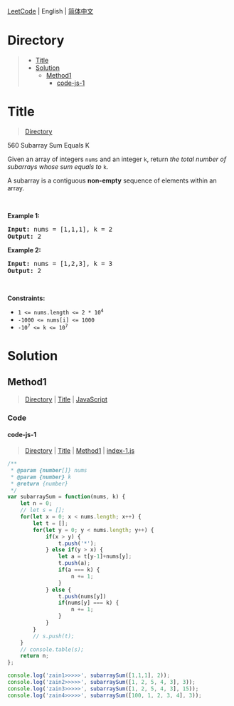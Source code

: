 [LeetCode](../README.md) | English | [简体中文](./README.CN.md)

# Directory

>- [Title](#Title)
>- [Solution](#Solution)
>    - [Method1](#Method1)
>        - [code-js-1](#code-js-1)

# Title

>[Directory](#Directory)

560&nbsp;Subarray Sum Equals K

<p>Given an array of integers <code>nums</code> and an integer <code>k</code>, return <em>the total number of subarrays whose sum equals to</em> <code>k</code>.</p>

<p>A subarray is a contiguous <strong>non-empty</strong> sequence of elements within an array.</p>

<p>&nbsp;</p>
<p><strong class="example">Example 1:</strong></p>
<pre><strong>Input:</strong> nums = [1,1,1], k = 2
<strong>Output:</strong> 2
</pre><p><strong class="example">Example 2:</strong></p>
<pre><strong>Input:</strong> nums = [1,2,3], k = 3
<strong>Output:</strong> 2
</pre>
<p>&nbsp;</p>
<p><strong>Constraints:</strong></p>

<ul>
	<li><code>1 &lt;= nums.length &lt;= 2 * 10<sup>4</sup></code></li>
	<li><code>-1000 &lt;= nums[i] &lt;= 1000</code></li>
	<li><code>-10<sup>7</sup> &lt;= k &lt;= 10<sup>7</sup></code></li>
</ul>


# Solution

## Method1

>[Directory](#Directory) | [Title](#Title) | [JavaScript](#code-js-1)

### Code

#### code-js-1

>[Directory](#Directory) | [Title](#Title) | [Method1](#Method1) | [index-1.js](./index-1.js "index-1.js")

```JavaScript
/**
 * @param {number[]} nums
 * @param {number} k
 * @return {number}
 */
var subarraySum = function(nums, k) {
    let n = 0;
    // let s = [];
    for(let x = 0; x < nums.length; x++) {
        let t = [];
        for(let y = 0; y < nums.length; y++) {
            if(x > y) {
                t.push('*');
            } else if(y > x) {
                let a = t[y-1]+nums[y];
                t.push(a);
                if(a === k) {
                    n += 1;
                }
            } else {
                t.push(nums[y])
                if(nums[y] === k) {
                    n += 1;
                }
            }
        }
        // s.push(t);
    }
    // console.table(s);
    return n;
};

console.log('zain1>>>>>', subarraySum([1,1,1], 2));
console.log('zain2>>>>>', subarraySum([1, 2, 5, 4, 3], 3));
console.log('zain3>>>>>', subarraySum([1, 2, 5, 4, 3], 15));
console.log('zain4>>>>>', subarraySum([100, 1, 2, 3, 4], 3));

```


